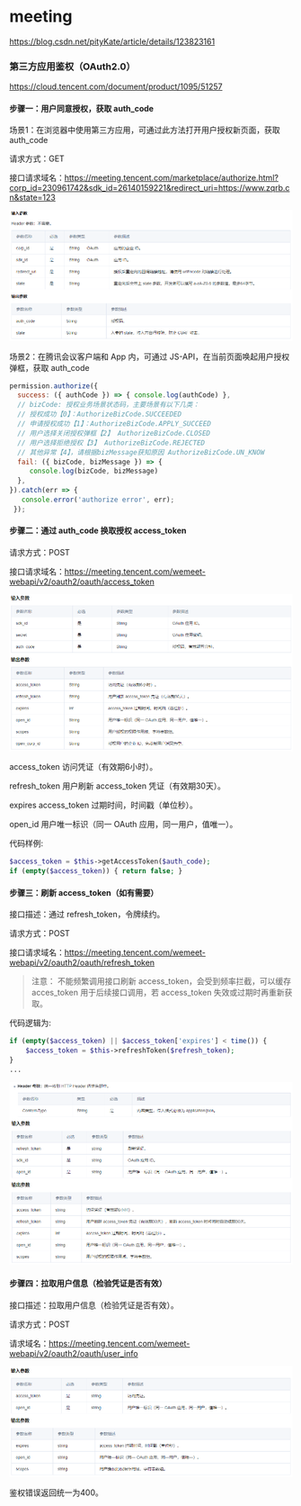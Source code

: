 # meeting
https://blog.csdn.net/pityKate/article/details/123823161


### 第三方应用鉴权（OAuth2.0）

https://cloud.tencent.com/document/product/1095/51257

#### 步骤一：用户同意授权，获取 auth_code
场景1：在浏览器中使用第三方应用，可通过此方法打开用户授权新页面，获取 auth_code

请求方式：GET

接口请求域名：https://meeting.tencent.com/marketplace/authorize.html?corp_id=230961742&sdk_id=26140159221&redirect_uri=https://www.zqrb.cn&state=123

![img.png](img.png)

场景2：在腾讯会议客户端和 App 内，可通过 JS-API，在当前页面唤起用户授权弹框，获取 auth_code

```javascript
permission.authorize({
  success: ({ authCode }) => { console.log(authCode) },
  // bizCode: 授权业务场景状态码，主要场景有以下几类：
  // 授权成功【0】：AuthorizeBizCode.SUCCEEDED
  // 申请授权成功【1】：AuthorizeBizCode.APPLY_SUCCEED 
  // 用户选择关闭授权弹框【2】 AuthorizeBizCode.CLOSED
  // 用户选择拒绝授权【3】 AuthorizeBizCode.REJECTED
  // 其他异常【4】，请根据bizMessage获知原因 AuthorizeBizCode.UN_KNOW
  fail: ({ bizCode, bizMessage }) => { 
     console.log(bizCode, bizMessage)
  },
}).catch(err => {
   console.error('authorize error', err);
 });
```

#### 步骤二：通过 auth_code 换取授权 access_token
请求方式：POST

接口请求域名：https://meeting.tencent.com/wemeet-webapi/v2/oauth2/oauth/access_token

![img_1.png](img_1.png)

access_token 访问凭证（有效期6小时）。

refresh_token 用户刷新 access_token 凭证（有效期30天）。

expires access_token 过期时间，时间戳（单位秒）。

open_id 用户唯一标识（同一 OAuth 应用，同一用户，值唯一）。

代码样例:
```php
$access_token = $this->getAccessToken($auth_code);
if (empty($access_token)) { return false; }
```

#### 步骤三：刷新 access_token（如有需要）
接口描述：通过 refresh_token，令牌续约。

请求方式：POST

接口请求域名：https://meeting.tencent.com/wemeet-webapi/v2/oauth2/oauth/refresh_token

> 注意：
不能频繁调用接口刷新 access_token，会受到频率拦截，可以缓存 acces_token 用于后续接口调用，若 access_token 失效或过期时再重新获取。

代码逻辑为:
```php
if (empty($access_token) || $access_token['expires'] < time()) { 
    $access_token = $this->refreshToken($refresh_token); 
}
...
```
![img_2.png](img_2.png)

#### 步骤四：拉取用户信息（检验凭证是否有效）
接口描述：拉取用户信息（检验凭证是否有效）。

请求方式：POST

请求域名：https://meeting.tencent.com/wemeet-webapi/v2/oauth2/oauth/user_info

![img_3.png](img_3.png)

鉴权错误返回统一为400。

